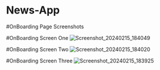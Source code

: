 # News-App

#OnBoarding Page Screenshots

#OnBoarding Screen One
![Screenshot_20240215_184049](https://github.com/BrivaHamisi/News-App/assets/111923574/848215ad-5a0e-4bbd-8265-eb623ea7fba6)

#OnBoarding Screen Two
![Screenshot_20240215_184020](https://github.com/BrivaHamisi/News-App/assets/111923574/c0784870-50fc-48f4-88e6-d87f52efd626)

#OnBoarding Screen Three
![Screenshot_20240215_183925](https://github.com/BrivaHamisi/News-App/assets/111923574/1022816f-34a4-4d12-bdcc-262ab52e53e1)


